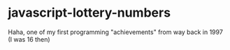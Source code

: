 # javascript-lottery-numbers
Haha, one of my first programming "achievements" from way back in 1997 (I was 16 then)
